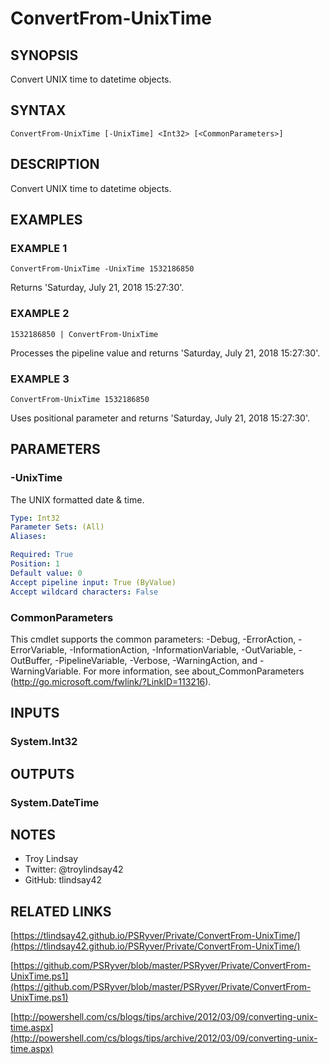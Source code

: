 # ConvertFrom-UnixTime

## SYNOPSIS
Convert UNIX time to datetime objects.

## SYNTAX

```
ConvertFrom-UnixTime [-UnixTime] <Int32> [<CommonParameters>]
```

## DESCRIPTION
Convert UNIX time to datetime objects.

## EXAMPLES

### EXAMPLE 1
```
ConvertFrom-UnixTime -UnixTime 1532186850
```

Returns 'Saturday, July 21, 2018 15:27:30'.

### EXAMPLE 2
```
1532186850 | ConvertFrom-UnixTime
```

Processes the pipeline value and returns
'Saturday, July 21, 2018 15:27:30'.

### EXAMPLE 3
```
ConvertFrom-UnixTime 1532186850
```

Uses positional parameter and returns
'Saturday, July 21, 2018 15:27:30'.

## PARAMETERS

### -UnixTime
The UNIX formatted date & time.

```yaml
Type: Int32
Parameter Sets: (All)
Aliases:

Required: True
Position: 1
Default value: 0
Accept pipeline input: True (ByValue)
Accept wildcard characters: False
```

### CommonParameters
This cmdlet supports the common parameters: -Debug, -ErrorAction, -ErrorVariable, -InformationAction, -InformationVariable, -OutVariable, -OutBuffer, -PipelineVariable, -Verbose, -WarningAction, and -WarningVariable.
For more information, see about_CommonParameters (http://go.microsoft.com/fwlink/?LinkID=113216).

## INPUTS

### System.Int32

## OUTPUTS

### System.DateTime

## NOTES
- Troy Lindsay
- Twitter: @troylindsay42
- GitHub: tlindsay42

## RELATED LINKS

[https://tlindsay42.github.io/PSRyver/Private/ConvertFrom-UnixTime/](https://tlindsay42.github.io/PSRyver/Private/ConvertFrom-UnixTime/)

[https://github.com/PSRyver/blob/master/PSRyver/Private/ConvertFrom-UnixTime.ps1](https://github.com/PSRyver/blob/master/PSRyver/Private/ConvertFrom-UnixTime.ps1)

[http://powershell.com/cs/blogs/tips/archive/2012/03/09/converting-unix-time.aspx](http://powershell.com/cs/blogs/tips/archive/2012/03/09/converting-unix-time.aspx)

